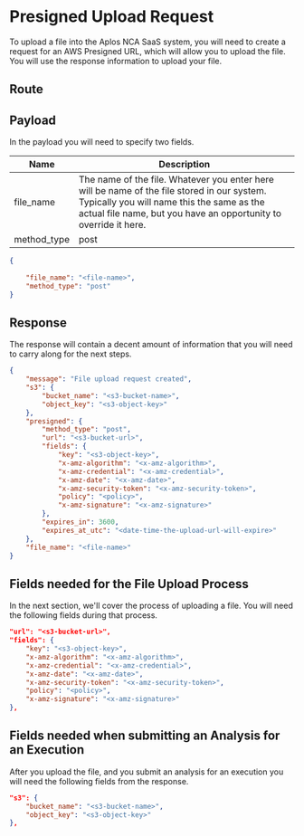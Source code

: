 
<script setup>
import DisplayRoutes from '/docs/components/DisplayRoutes.vue'
</script>

# Presigned Upload Request
To upload a file into the Aplos NCA SaaS system, you will need to create a request for an AWS Presigned URL, which will allow you to upload the file.  You will use the response information to upload your file.

## Route
<DisplayRoutes :route-id="['presigned_url']" :columns-to-show="['path', 'method_type']" />

## Payload

In the payload you will need to specify two fields.

|Name|Description|
|--|--|
|file_name|The name of the file.  Whatever you enter here will be name of the file stored in our system.  Typically you will name this the same as the actual file name, but you have an opportunity to override it here.|
|method_type|post|

```json
{
    
    "file_name": "<file-name>",
    "method_type": "post"
}

```

## Response

The response will contain a decent amount of information that you will need to carry along for the next steps.

```json
{
    "message": "File upload request created",
    "s3": {
        "bucket_name": "<s3-bucket-name>",
        "object_key": "<s3-object-key>"
    },
    "presigned": {
        "method_type": "post",
        "url": "<s3-bucket-url>",
        "fields": {
            "key": "<s3-object-key>",
            "x-amz-algorithm": "<x-amz-algorithm>",
            "x-amz-credential": "<x-amz-credential>",
            "x-amz-date": "<x-amz-date>",
            "x-amz-security-token": "<x-amz-security-token>",
            "policy": "<policy>",
            "x-amz-signature": "<x-amz-signature>"
        },
        "expires_in": 3600,
        "expires_at_utc": "<date-time-the-upload-url-will-expire>"
    },
    "file_name": "<file-name>"    
}
```

## Fields needed for the File Upload Process
In the next section, we'll cover the process of uploading a file.  You will need the following fields during that process.

```json
"url": "<s3-bucket-url>",
"fields": {
    "key": "<s3-object-key>",
    "x-amz-algorithm": "<x-amz-algorithm>",
    "x-amz-credential": "<x-amz-credential>",
    "x-amz-date": "<x-amz-date>",
    "x-amz-security-token": "<x-amz-security-token>",
    "policy": "<policy>",
    "x-amz-signature": "<x-amz-signature>"
},

```



## Fields needed when submitting an Analysis for an Execution
After you upload the file, and you submit an analysis for an execution you will need the following fields from the response.

```json
"s3": {
    "bucket_name": "<s3-bucket-name>",
    "object_key": "<s3-object-key>"
},

```